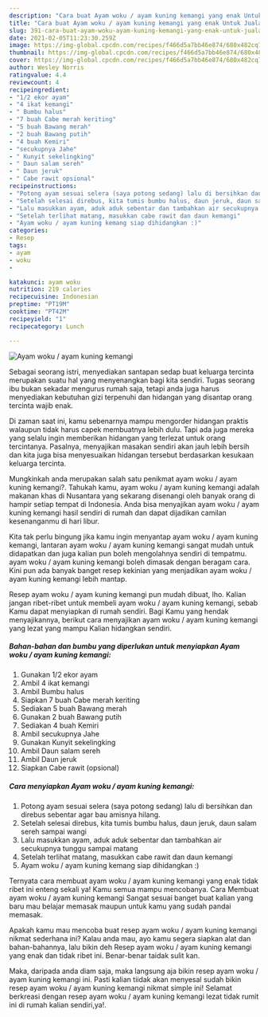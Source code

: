 ```yaml
---
description: "Cara buat Ayam woku / ayam kuning kemangi yang enak Untuk Jualan"
title: "Cara buat Ayam woku / ayam kuning kemangi yang enak Untuk Jualan"
slug: 391-cara-buat-ayam-woku-ayam-kuning-kemangi-yang-enak-untuk-jualan
date: 2021-02-05T11:23:30.259Z
image: https://img-global.cpcdn.com/recipes/f466d5a7bb46e874/680x482cq70/ayam-woku-ayam-kuning-kemangi-foto-resep-utama.jpg
thumbnail: https://img-global.cpcdn.com/recipes/f466d5a7bb46e874/680x482cq70/ayam-woku-ayam-kuning-kemangi-foto-resep-utama.jpg
cover: https://img-global.cpcdn.com/recipes/f466d5a7bb46e874/680x482cq70/ayam-woku-ayam-kuning-kemangi-foto-resep-utama.jpg
author: Wesley Norris
ratingvalue: 4.4
reviewcount: 4
recipeingredient:
- "1/2 ekor ayam"
- "4 ikat kemangi"
- " Bumbu halus"
- "7 buah Cabe merah keriting"
- "5 buah Bawang merah"
- "2 buah Bawang putih"
- "4 buah Kemiri"
- "secukupnya Jahe"
- " Kunyit sekelingking"
- " Daun salam sereh"
- " Daun jeruk"
- " Cabe rawit opsional"
recipeinstructions:
- "Potong ayam sesuai selera (saya potong sedang) lalu di bersihkan dan direbus sebentar agar bau amisnya hilang."
- "Setelah selesai direbus, kita tumis bumbu halus, daun jeruk, daun salam sereh sampai wangi"
- "Lalu masukkan ayam, aduk aduk sebentar dan tambahkan air secukupnya tunggu sampai matang"
- "Setelah terlihat matang, masukkan cabe rawit dan daun kemangi"
- "Ayam woku / ayam kuning kemang siap dihidangkan :)"
categories:
- Resep
tags:
- ayam
- woku
- 

katakunci: ayam woku  
nutrition: 219 calories
recipecuisine: Indonesian
preptime: "PT19M"
cooktime: "PT42M"
recipeyield: "1"
recipecategory: Lunch

---
```



![Ayam woku / ayam kuning kemangi](https://img-global.cpcdn.com/recipes/f466d5a7bb46e874/680x482cq70/ayam-woku-ayam-kuning-kemangi-foto-resep-utama.jpg)

Sebagai seorang istri, menyediakan santapan sedap buat keluarga tercinta merupakan suatu hal yang menyenangkan bagi kita sendiri. Tugas seorang ibu bukan sekadar mengurus rumah saja, tetapi anda juga harus menyediakan kebutuhan gizi terpenuhi dan hidangan yang disantap orang tercinta wajib enak.

Di zaman  saat ini, kamu sebenarnya mampu mengorder hidangan praktis walaupun tidak harus capek membuatnya lebih dulu. Tapi ada juga mereka yang selalu ingin memberikan hidangan yang terlezat untuk orang tercintanya. Pasalnya, menyajikan masakan sendiri akan jauh lebih bersih dan kita juga bisa menyesuaikan hidangan tersebut berdasarkan kesukaan keluarga tercinta. 



Mungkinkah anda merupakan salah satu penikmat ayam woku / ayam kuning kemangi?. Tahukah kamu, ayam woku / ayam kuning kemangi adalah makanan khas di Nusantara yang sekarang disenangi oleh banyak orang di hampir setiap tempat di Indonesia. Anda bisa menyajikan ayam woku / ayam kuning kemangi hasil sendiri di rumah dan dapat dijadikan camilan kesenanganmu di hari libur.

Kita tak perlu bingung jika kamu ingin menyantap ayam woku / ayam kuning kemangi, lantaran ayam woku / ayam kuning kemangi sangat mudah untuk didapatkan dan juga kalian pun boleh mengolahnya sendiri di tempatmu. ayam woku / ayam kuning kemangi boleh dimasak dengan beragam cara. Kini pun ada banyak banget resep kekinian yang menjadikan ayam woku / ayam kuning kemangi lebih mantap.

Resep ayam woku / ayam kuning kemangi pun mudah dibuat, lho. Kalian jangan ribet-ribet untuk membeli ayam woku / ayam kuning kemangi, sebab Kamu dapat menyiapkan di rumah sendiri. Bagi Kamu yang hendak menyajikannya, berikut cara menyajikan ayam woku / ayam kuning kemangi yang lezat yang mampu Kalian hidangkan sendiri.

<!--inarticleads1-->

##### Bahan-bahan dan bumbu yang diperlukan untuk menyiapkan Ayam woku / ayam kuning kemangi:

1. Gunakan 1/2 ekor ayam
1. Ambil 4 ikat kemangi
1. Ambil  Bumbu halus
1. Siapkan 7 buah Cabe merah keriting
1. Sediakan 5 buah Bawang merah
1. Gunakan 2 buah Bawang putih
1. Sediakan 4 buah Kemiri
1. Ambil secukupnya Jahe
1. Gunakan  Kunyit sekelingking
1. Ambil  Daun salam sereh
1. Ambil  Daun jeruk
1. Siapkan  Cabe rawit (opsional)




<!--inarticleads2-->

##### Cara menyiapkan Ayam woku / ayam kuning kemangi:

1. Potong ayam sesuai selera (saya potong sedang) lalu di bersihkan dan direbus sebentar agar bau amisnya hilang.
1. Setelah selesai direbus, kita tumis bumbu halus, daun jeruk, daun salam sereh sampai wangi
1. Lalu masukkan ayam, aduk aduk sebentar dan tambahkan air secukupnya tunggu sampai matang
1. Setelah terlihat matang, masukkan cabe rawit dan daun kemangi
1. Ayam woku / ayam kuning kemang siap dihidangkan :)




Ternyata cara membuat ayam woku / ayam kuning kemangi yang enak tidak ribet ini enteng sekali ya! Kamu semua mampu mencobanya. Cara Membuat ayam woku / ayam kuning kemangi Sangat sesuai banget buat kalian yang baru mau belajar memasak maupun untuk kamu yang sudah pandai memasak.

Apakah kamu mau mencoba buat resep ayam woku / ayam kuning kemangi nikmat sederhana ini? Kalau anda mau, ayo kamu segera siapkan alat dan bahan-bahannya, lalu bikin deh Resep ayam woku / ayam kuning kemangi yang enak dan tidak ribet ini. Benar-benar taidak sulit kan. 

Maka, daripada anda diam saja, maka langsung aja bikin resep ayam woku / ayam kuning kemangi ini. Pasti kalian tiidak akan menyesal sudah bikin resep ayam woku / ayam kuning kemangi nikmat simple ini! Selamat berkreasi dengan resep ayam woku / ayam kuning kemangi lezat tidak rumit ini di rumah kalian sendiri,ya!.

